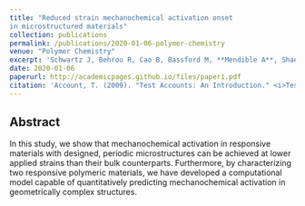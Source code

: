 ```yaml
---
title: "Reduced strain mechanochemical activation onset
in microstructured materials"
collection: publications
permalink: /publications/2020-01-06-polymer-chemistry
venue: "Polymer Chemistry"
excerpt: 'Schwartz J, Behrou R, Cao B, Bassford M, **Mendible A**, Shaeffer C, Boydston A, Boechler N. '
date: 2020-01-06
paperurl: http://academicpages.github.io/files/paper1.pdf
citation: 'Account, T. (2009). "Test Accounts: An Introduction." <i>Testing Studies</i>. 1(1).'
---
```


## Abstract
In this study, we show that mechanochemical activation in responsive materials with designed, periodic microstructures can be achieved at lower applied strains than their bulk counterparts. Furthermore, by characterizing two responsive polymeric materials, we have developed a computational model capable of quantitatively predicting mechanochemical activation in geometrically complex structures.
